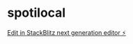 # spotilocal

[Edit in StackBlitz next generation editor ⚡️](https://stackblitz.com/~/github.com/Jynx-hub/spotilocal)